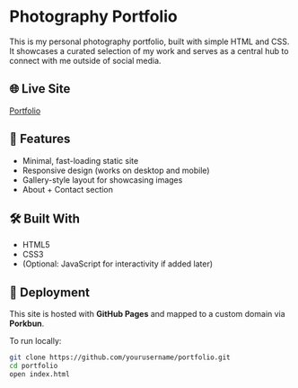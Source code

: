 # Photography Portfolio

This is my personal photography portfolio, built with simple HTML and CSS.  
It showcases a curated selection of my work and serves as a central hub to connect with me outside of social media.

## 🌐 Live Site
[Portfolio](https://gudmundur27.github.io/portfolio/)

## 📸 Features
- Minimal, fast-loading static site
- Responsive design (works on desktop and mobile)
- Gallery-style layout for showcasing images
- About + Contact section

## 🛠️ Built With
- HTML5  
- CSS3  
- (Optional: JavaScript for interactivity if added later)

## 🚀 Deployment
This site is hosted with **GitHub Pages** and mapped to a custom domain via **Porkbun**.

To run locally:
```bash
git clone https://github.com/yourusername/portfolio.git
cd portfolio
open index.html
